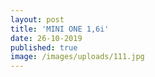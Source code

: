 ```yaml
---
layout: post
title: 'MINI ONE 1,6i'
date: 26-10-2019
published: true
image: /images/uploads/111.jpg
---
```


